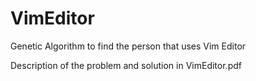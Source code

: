# VimEditor
Genetic Algorithm to find the person that uses Vim Editor

Description of the problem and solution in VimEditor.pdf
